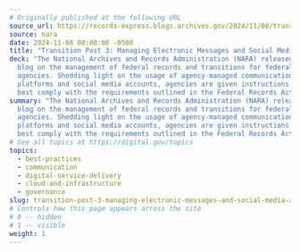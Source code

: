 ```yaml
---
# Originally published at the following URL
source_url: https://records-express.blogs.archives.gov/2024/11/08/transition-post-3-managing-electronic-messages-and-social-media-accounts/
source: nara
date: 2024-11-08 00:00:00 -0500
title: "Transition Post 3: Managing Electronic Messages and Social Media Accounts"
deck: "The National Archives and Records Administration (NARA) released a new
  blog on the management of federal records and transitions for federal
  agencies. Shedding light on the usage of agency-managed communication
  platforms and social media accounts, agencies are given instructions on how to
  best comply with the requirements outlined in the Federal Records Act."
summary: "The National Archives and Records Administration (NARA) released a new
  blog on the management of federal records and transitions for federal
  agencies. Shedding light on the usage of agency-managed communication
  platforms and social media accounts, agencies are given instructions on how to
  best comply with the requirements outlined in the Federal Records Act."
# See all topics at https://digital.gov/topics
topics:
  - best-practices
  - communication
  - digital-service-delivery
  - cloud-and-infrastructure
  - governance
slug: transition-post-3-managing-electronic-messages-and-social-media-accounts
# Controls how this page appears across the site
# 0 -- hidden
# 1 -- visible
weight: 1
---
```

